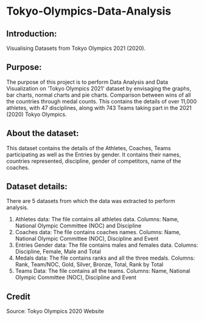 # Tokyo-Olympics-Data-Analysis

## Introduction:
Visualising Datasets from Tokyo Olympics 2021 (2020).

## Purpose:
The purpose of this project is to perform Data Analysis and Data Visualization on 'Tokyo Olympics 2021' dataset by envisaging the graphs, bar charts, normal charts and pie charts. Comparison between wins of all the countries through medal counts. This contains the details of over 11,000 athletes, with 47 disciplines, along with 743 Teams taking part in the 2021 (2020) Tokyo Olympics.

## About the dataset:
This dataset contains the details of the Athletes, Coaches, Teams participating as well as the Entries by gender. It contains their names, countries represented, discipline, gender of competitors, name of the coaches. 

## Dataset details:
There are 5 datasets from which the data was extracted to perform analysis.
1. Athletes data: The file contains all athletes data.
   Columns: Name, National Olympic Committee (NOC) and Discipline
2. Coaches data: The file contains coaches names.
   Columns: Name, National Olympic Committee (NOC), Discipline and Event
3. Entries Gender data: The file contains males and females data.
   Columns: Discipline, Female, Male and Total
4. Medals data: The file contains ranks and all the three medals.
   Columns: Rank, Team/NOC, Gold, Silver, Bronze, Total, Rank by Total
5. Teams Data: The file contains all the teams.
   Columns: Name, National Olympic Committee (NOC), Discipline and Event

## Credit
Source: Tokyo Olympics 2020 Website

